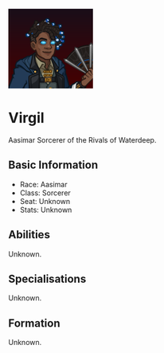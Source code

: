 ![Profile Picture](images/profile_virgil.png)
# Virgil
Aasimar Sorcerer of the Rivals of Waterdeep.

## Basic Information

* Race: Aasimar
* Class: Sorcerer
* Seat: Unknown
* Stats: Unknown

## Abilities
Unknown.

## Specialisations
Unknown.

## Formation
Unknown.
<!-- Uncomment once formation is available. -->
<!-- ![Formation Layout](images/formation_virgil.png) -->